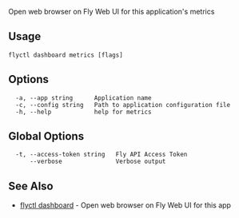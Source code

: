 Open web browser on Fly Web UI for this application's metrics

## Usage
~~~
flyctl dashboard metrics [flags]
~~~

## Options

~~~
  -a, --app string      Application name
  -c, --config string   Path to application configuration file
  -h, --help            help for metrics
~~~

## Global Options

~~~
  -t, --access-token string   Fly API Access Token
      --verbose               Verbose output
~~~

## See Also

* [flyctl dashboard](/docs/flyctl/dashboard/)	 - Open web browser on Fly Web UI for this app

